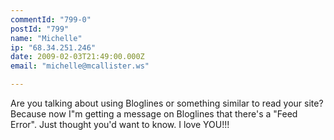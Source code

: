 ```yaml
---
commentId: "799-0"
postId: "799"
name: "Michelle"
ip: "68.34.251.246"
date: 2009-02-03T21:49:00.000Z
email: "michelle@mcallister.ws"

---
```

<p>Are you talking about using Bloglines or something similar to read your site?  Because now I"m getting a message on Bloglines that there's a "Feed Error".  Just thought you'd want to know.  I love YOU!!!</p>